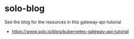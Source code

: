 # solo-blog
See the blog for the resources in this gateway-api-tutorial
* https://www.solo.io/blog/kubernetes-gateway-api-tutorial


